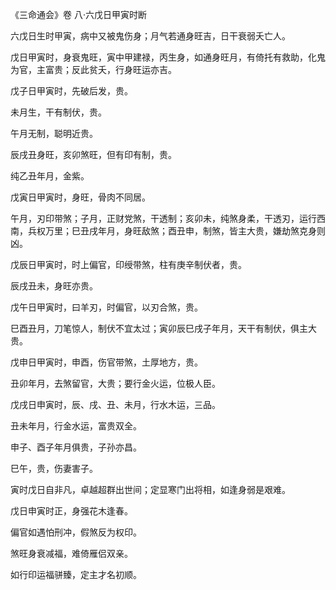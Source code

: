 《三命通会》卷 八·六戊日甲寅时断

六戊日生时甲寅，病中又被鬼伤身；月气若通身旺吉，日干衰弱夭亡人。

戊日甲寅时，身衰鬼旺，寅中甲建禄，丙生身，如通身旺月，有倚托有救助，化鬼为官，主富贵；反此贫夭，行身旺运亦吉。

戊子日甲寅时，先破后发，贵。

未月生，干有制伏，贵。

午月无制，聪明近贵。

辰戌丑身旺，亥卯煞旺，但有印有制，贵。

纯乙丑年月，金紫。

戊寅日甲寅时，身旺，骨肉不同居。

午月，刃印带煞；子月，正财党煞，干透制；亥卯未，纯煞身柔，干透刃，运行西南，兵权万里；巳丑戌年月，身旺敌煞；酉丑申，制煞，皆主大贵，嫌劫煞克身则凶。

戊辰日甲寅时，时上偏官，印绶带煞，柱有庚辛制伏者，贵。

辰戌丑未，身旺亦贵。

戊午日甲寅时，曰羊刃，时偏官，以刃合煞，贵。

巳酉丑月，刀笔惊人，制伏不宜太过；寅卯辰巳戌子年月，天干有制伏，俱主大贵。

戊申日甲寅时，申酉，伤官带煞，土厚地方，贵。

丑卯年月，去煞留官，大贵；要行金火运，位极人臣。

戊戌日申寅时，辰、戌、丑、未月，行水木运，三品。

丑未年月，行金水运，富贵双全。

申子、酉子年月俱贵，子孙亦昌。

巳午，贵，伤妻害子。

寅时戊日自非凡，卓越超群出世间；定显寒门出将相，如逢身弱是艰难。

戊日申寅时正，身强花木逢春。

偏官如遇怕刑冲，假煞反为权印。

煞旺身衰减福，难倚雁侣双亲。

如行印运福骈臻，定主才名初顺。

